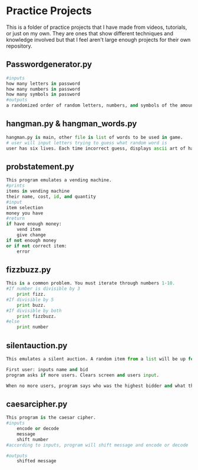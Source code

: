# Practice Projects
This is a folder of practice projects that I have made from videos, tutorials, or just on my own. They are ones that show different techniques and knowledge involved but that I feel aren't large enough projects for their own repository.

## Passwordgenerator.py
```python
#inputs
how many letters in password
how many numbers in password
how many symbols in password
#outputs
a randomized order of random letters, numbers, and symbols of the amount the user inputted

```
## hangman.py & hangman_words.py
```python
hangman.py is main, other file is list of words to be used in game.
# user will input letters trying to guess what random word is
user has six lives. Each time incorrect guess, displays ascii art of hangman game.
```
## probstatement.py
```python
This program emulates a vending machine.
#prints
items in vending machine
their name, cost, id, and quantity
#input
item selection
money you have
#return
if have enough money:
    vend item
    give change
if not enough money
or if not correct item:
    error
```
## fizzbuzz.py
```python
This is a common problem. You must iterate through numbers 1-10.
#If number is divisible by 3
    print fizz.
#If divisible by 5
    print buzz.
#If divisible by both 
    print fizzbuzz.
#else 
    print number
 ```
## silentauction.py
```python
This emulates a silent auction. A random item from a list will be up for auction.

First user: inputs name and bid
program asks if more users. Clears screen and users input.

When no more users, program says who was the highest bidder and what there bid was
```
## caesarcipher.py
```python
This program is the caesar cipher.
#inputs
    encode or decode
    message
    shift number
#according to inputs, program will shift message and encode or decode

#outputs
    shifted message
```